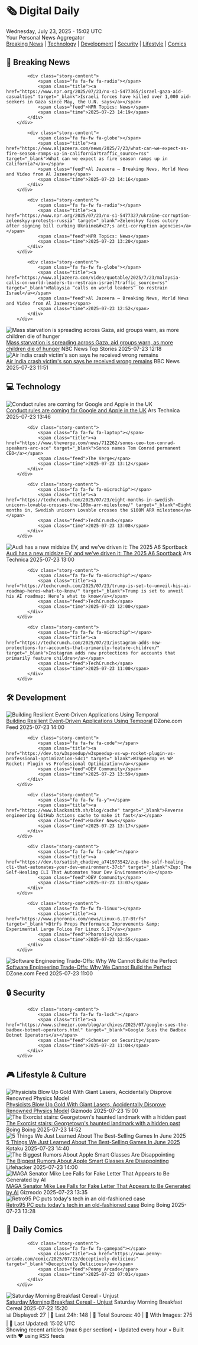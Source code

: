 <!-- Processing 54 RSS feeds at 2025-07-23 15:02:23 UTC -->
<!-- Processing: XKCD -->
<!-- Processing: Poorly Drawn Lines -->
<!-- Processing: Cyanide & Happiness -->
<!-- Processing: Girl Genius -->
<!-- Processing: CNN Breaking News -->
<!-- Processing: BBC World News -->
<!-- Processing: BBC Breaking News -->
<!-- Processing: Al Jazeera Breaking News -->
<!-- Processing: NPR News -->
<!-- Processing: CBC News -->
<!-- Error processing https://rss.cbc.ca/lineup/topstories.xml: The read operation timed out -->
<!-- Processing: Reuters World News -->
<!-- Processing: Associated Press Breaking -->
<!-- Processing: ABC News Breaking -->
<!-- Processing: NBC News Breaking -->
<!-- Processing: Sky News World -->
<!-- Processing: O'Reilly Radar -->
<!-- Processing: Lobsters Python -->
<!-- Processing: Hacker News -->
<!-- Processing: StackOverflow Blog -->
<!-- Processing: Linux.com -->
<!-- Processing: Red Hat Blog -->
<!-- Processing: Ubuntu Blog -->
<!-- Processing: GitLab Blog -->
<!-- Processing: InfoQ -->
<!-- Processing: DZone -->
<!-- Processing: Martin Fowler -->
<!-- Processing: The Pragmatic Engineer -->
<!-- Processing: Lifehacker -->
<!-- Processing: Gizmodo -->
<!-- Processing: Kotaku -->
<!-- Processing: Boing Boing -->
<!-- Generated 13 new posts out of 31 feeds processed -->
<div class="newspaper-header">
    <h1 class="newspaper-title">🗞️ Digital Daily</h1>
    <div class="newspaper-date">Wednesday, July 23, 2025 - 15:02 UTC</div>
    <div class="newspaper-subtitle">Your Personal News Aggregator</div>
</div>

<div class="newspaper-nav">
    <a href="#breaking">Breaking News</a> |
    <a href="#tech">Technology</a> |
    <a href="#dev">Development</a> |
    <a href="#security">Security</a> |
    <a href="#lifestyle">Lifestyle</a> |
    <a href="#webcomics">Comics</a>
</div>

<div class="news-section breaking-news" id="breaking">
<h2 class="section-header">🚨 Breaking News</h2>
<div class="stories-container">
<div class="story">
            
            <div class="story-content">
                <span class="fa fa-fw fa-radio"></span>
                <span class="title"><a href="https://www.npr.org/2025/07/23/nx-s1-5477365/israel-gaza-aid-casualties" target="_blank">Israeli forces have killed over 1,000 aid-seekers in Gaza since May, the U.N. says</a></span>
                <span class="feed">NPR Topics: News</span>
                <span class="time">2025-07-23 14:19</span>
            </div>
        </div>
<div class="story">
            
            <div class="story-content">
                <span class="fa fa-fw fa-globe"></span>
                <span class="title"><a href="https://www.aljazeera.com/news/2025/7/23/what-can-we-expect-as-fire-season-ramps-up-in-california?traffic_source=rss" target="_blank">What can we expect as fire season ramps up in California?</a></span>
                <span class="feed">Al Jazeera – Breaking News, World News and Video from Al Jazeera</span>
                <span class="time">2025-07-23 14:16</span>
            </div>
        </div>
<div class="story">
            
            <div class="story-content">
                <span class="fa fa-fw fa-radio"></span>
                <span class="title"><a href="https://www.npr.org/2025/07/23/nx-s1-5477327/ukraine-corruption-zelenskyy-protests-russia" target="_blank">Zelenskyy faces outcry after signing bill curbing Ukraine&#x27;s anti-corruption agencies</a></span>
                <span class="feed">NPR Topics: News</span>
                <span class="time">2025-07-23 13:20</span>
            </div>
        </div>
<div class="story">
            
            <div class="story-content">
                <span class="fa fa-fw fa-globe"></span>
                <span class="title"><a href="https://www.aljazeera.com/video/quotable/2025/7/23/malaysia-calls-on-world-leaders-to-restrain-israel?traffic_source=rss" target="_blank">Malaysia “calls on world leaders” to restrain Israel</a></span>
                <span class="feed">Al Jazeera – Breaking News, World News and Video from Al Jazeera</span>
                <span class="time">2025-07-23 12:52</span>
            </div>
        </div>
<div class="story">
            <img src="https://media-cldnry.s-nbcnews.com/image/upload/t_fit_1500w/rockcms/2025-07/250722-gaza-6-rs-78dac7.jpg" alt="Mass starvation is spreading across Gaza, aid groups warn, as more children die of hunger" class="story-image" loading="lazy" onerror="this.style.display='none'">
            <div class="story-content">
                <span class="fa fa-fw fa-broadcast-tower"></span>
                <span class="title"><a href="https://www.nbcnews.com/world/gaza/gaza-baby-dies-starvation-spreads-hunger-israel-aid-rcna220200" target="_blank">Mass starvation is spreading across Gaza, aid groups warn, as more children die of hunger</a></span>
                <span class="feed">NBC News Top Stories</span>
                <span class="time">2025-07-23 12:18</span>
            </div>
        </div>
<div class="story">
            <img src="https://ichef.bbci.co.uk/ace/standard/240/cpsprodpb/0628/live/b51689a0-67b5-11f0-af20-030418be2ca5.jpg" alt="Air India crash victim&#x27;s son says he received wrong remains" class="story-image" loading="lazy" onerror="this.style.display='none'">
            <div class="story-content">
                <span class="fa fa-fw fa-earth-americas"></span>
                <span class="title"><a href="https://www.bbc.com/news/articles/clyld3vwqwzo" target="_blank">Air India crash victim&#x27;s son says he received wrong remains</a></span>
                <span class="feed">BBC News</span>
                <span class="time">2025-07-23 11:51</span>
            </div>
        </div>
</div>
</div>
<div class="news-section tech-news" id="tech">
<h2 class="section-header">💻 Technology</h2>
<div class="stories-container">
<div class="story">
            <img src="https://cdn.arstechnica.net/wp-content/uploads/2025/07/iphone-display-500x500.jpg" alt="Conduct rules are coming for Google and Apple in the UK" class="story-image" loading="lazy" onerror="this.style.display='none'">
            <div class="story-content">
                <span class="fa fa-fw fa-cog"></span>
                <span class="title"><a href="https://arstechnica.com/tech-policy/2025/07/uk-ready-to-impose-competition-interventions-on-apple-and-google/" target="_blank">Conduct rules are coming for Google and Apple in the UK</a></span>
                <span class="feed">Ars Technica</span>
                <span class="time">2025-07-23 13:46</span>
            </div>
        </div>
<div class="story">
            
            <div class="story-content">
                <span class="fa fa-fw fa-laptop"></span>
                <span class="title"><a href="https://www.theverge.com/news/712262/sonos-ceo-tom-conrad-speakers-arc-ace" target="_blank">Sonos names Tom Conrad permanent CEO</a></span>
                <span class="feed">The Verge</span>
                <span class="time">2025-07-23 13:12</span>
            </div>
        </div>
<div class="story">
            
            <div class="story-content">
                <span class="fa fa-fw fa-microchip"></span>
                <span class="title"><a href="https://techcrunch.com/2025/07/23/eight-months-in-swedish-unicorn-lovable-crosses-the-100m-arr-milestone/" target="_blank">Eight months in, Swedish unicorn Lovable crosses the $100M ARR milestone</a></span>
                <span class="feed">TechCrunch</span>
                <span class="time">2025-07-23 13:08</span>
            </div>
        </div>
<div class="story">
            <img src="https://cdn.arstechnica.net/wp-content/uploads/2025/07/AJH_9026-500x500.jpg" alt="Audi has a new midsize EV, and we’ve driven it: The 2025 A6 Sportback" class="story-image" loading="lazy" onerror="this.style.display='none'">
            <div class="story-content">
                <span class="fa fa-fw fa-cog"></span>
                <span class="title"><a href="https://arstechnica.com/cars/2025/07/audis-midsize-sedan-goes-electric-the-2025-a6-and-s6-sportback-driven/" target="_blank">Audi has a new midsize EV, and we’ve driven it: The 2025 A6 Sportback</a></span>
                <span class="feed">Ars Technica</span>
                <span class="time">2025-07-23 13:00</span>
            </div>
        </div>
<div class="story">
            
            <div class="story-content">
                <span class="fa fa-fw fa-microchip"></span>
                <span class="title"><a href="https://techcrunch.com/2025/07/23/trump-is-set-to-unveil-his-ai-roadmap-heres-what-to-know/" target="_blank">Trump is set to unveil his AI roadmap: Here’s what to know</a></span>
                <span class="feed">TechCrunch</span>
                <span class="time">2025-07-23 12:00</span>
            </div>
        </div>
<div class="story">
            
            <div class="story-content">
                <span class="fa fa-fw fa-microchip"></span>
                <span class="title"><a href="https://techcrunch.com/2025/07/23/instagram-adds-new-protections-for-accounts-that-primarily-feature-children/" target="_blank">Instagram adds new protections for accounts that primarily feature children</a></span>
                <span class="feed">TechCrunch</span>
                <span class="time">2025-07-23 11:00</span>
            </div>
        </div>
</div>
</div>
<div class="news-section dev-news" id="dev">
<h2 class="section-header">🛠️ Development</h2>
<div class="stories-container">
<div class="story">
            <img src="https://dz2cdn1.dzone.com/thumbnail?fid=18525109&w=600" alt="Building Resilient Event-Driven Applications Using Temporal" class="story-image" loading="lazy" onerror="this.style.display='none'">
            <div class="story-content">
                <span class="fa fa-fw fa-newspaper"></span>
                <span class="title"><a href="https://dzone.com/articles/temporal-workflow-guide-event-driven-applications" target="_blank">Building Resilient Event-Driven Applications Using Temporal</a></span>
                <span class="feed">DZone.com Feed</span>
                <span class="time">2025-07-23 14:00</span>
            </div>
        </div>
<div class="story">
            
            <div class="story-content">
                <span class="fa fa-fw fa-code"></span>
                <span class="title"><a href="https://dev.to/w3speedup/w3speedup-vs-wp-rocket-plugin-vs-professional-optimization-5dc1" target="_blank">W3SpeedUp vs WP Rocket: Plugin vs Professional Optimization</a></span>
                <span class="feed">DEV Community</span>
                <span class="time">2025-07-23 13:59</span>
            </div>
        </div>
<div class="story">
            
            <div class="story-content">
                <span class="fa fa-fw fa-y"></span>
                <span class="title"><a href="https://www.blacksmith.sh/blog/cache" target="_blank">Reverse engineering GitHub Actions cache to make it fast</a></span>
                <span class="feed">Hacker News</span>
                <span class="time">2025-07-23 13:17</span>
            </div>
        </div>
<div class="story">
            
            <div class="story-content">
                <span class="fa fa-fw fa-code"></span>
                <span class="title"><a href="https://dev.to/satish_chadive_a741973542/zup-the-self-healing-cli-that-automates-your-dev-environment-37cb" target="_blank">Zup: The Self-Healing CLI That Automates Your Dev Environment</a></span>
                <span class="feed">DEV Community</span>
                <span class="time">2025-07-23 13:07</span>
            </div>
        </div>
<div class="story">
            
            <div class="story-content">
                <span class="fa fa-fw fa-linux"></span>
                <span class="title"><a href="https://www.phoronix.com/news/Linux-6.17-Btrfs" target="_blank">Btrfs Preps Performance Improvements &amp; Experimental Large Folios For Linux 6.17</a></span>
                <span class="feed">Phoronix</span>
                <span class="time">2025-07-23 12:55</span>
            </div>
        </div>
<div class="story">
            <img src="https://dz2cdn1.dzone.com/thumbnail?fid=18525060&w=600" alt="Software Engineering Trade-Offs: Why We Cannot Build the Perfect" class="story-image" loading="lazy" onerror="this.style.display='none'">
            <div class="story-content">
                <span class="fa fa-fw fa-newspaper"></span>
                <span class="title"><a href="https://dzone.com/articles/building-imperfect-systems-in-software-engineering" target="_blank">Software Engineering Trade-Offs: Why We Cannot Build the Perfect</a></span>
                <span class="feed">DZone.com Feed</span>
                <span class="time">2025-07-23 11:00</span>
            </div>
        </div>
</div>
</div>
<div class="news-section security-news" id="security">
<h2 class="section-header">🔒 Security</h2>
<div class="stories-container">
<div class="story">
            
            <div class="story-content">
                <span class="fa fa-fw fa-lock"></span>
                <span class="title"><a href="https://www.schneier.com/blog/archives/2025/07/google-sues-the-badbox-botnet-operators.html" target="_blank">Google Sues the Badbox Botnet Operators</a></span>
                <span class="feed">Schneier on Security</span>
                <span class="time">2025-07-23 11:04</span>
            </div>
        </div>
</div>
</div>
<div class="news-section lifestyle-news" id="lifestyle">
<h2 class="section-header">🎮 Lifestyle & Culture</h2>
<div class="stories-container">
<div class="story">
            <img src="https://gizmodo.com/app/uploads/2025/07/superheated-gold-slac-main.jpg" alt="Physicists Blow Up Gold With Giant Lasers, Accidentally Disprove Renowned Physics Model" class="story-image" loading="lazy" onerror="this.style.display='none'">
            <div class="story-content">
                <span class="fa fa-fw fa-computer"></span>
                <span class="title"><a href="https://gizmodo.com/physicists-blow-up-gold-with-giant-lasers-accidentally-disprove-renowned-physics-model-2000633078" target="_blank">Physicists Blow Up Gold With Giant Lasers, Accidentally Disprove Renowned Physics Model</a></span>
                <span class="feed">Gizmodo</span>
                <span class="time">2025-07-23 15:00</span>
            </div>
        </div>
<div class="story">
            <img src="https://i0.wp.com/boingboing.net/wp-content/uploads/2025/07/Exorcist_Stairs.jpg?fit=798%2C1200&amp;quality=60&amp;ssl=1" alt="The Exorcist stairs: Georgetown&#x27;s haunted landmark with a hidden past" class="story-image" loading="lazy" onerror="this.style.display='none'">
            <div class="story-content">
                <span class="fa fa-fw fa-arrow-right"></span>
                <span class="title"><a href="https://boingboing.net/2025/07/23/the-exorcist-stairs-georgetowns-haunted-landmark-with-a-hidden-past.html" target="_blank">The Exorcist stairs: Georgetown&#x27;s haunted landmark with a hidden past</a></span>
                <span class="feed">Boing Boing</span>
                <span class="time">2025-07-23 14:52</span>
            </div>
        </div>
<div class="story">
            <img src="https://i.kinja-img.com/image/upload/c_fit,q_80,w_636/6dc13949a8a037b78b54ed7e25dc5210.png" alt="5 Things We Just Learned About The Best-Selling Games In June 2025" class="story-image" loading="lazy" onerror="this.style.display='none'">
            <div class="story-content">
                <span class="fa fa-fw fa-gamepad"></span>
                <span class="title"><a href="https://kotaku.com/switch-2-sales-mario-kart-world-elden-ring-nightreign-1851786793" target="_blank">5 Things We Just Learned About The Best-Selling Games In June 2025</a></span>
                <span class="feed">Kotaku</span>
                <span class="time">2025-07-23 14:40</span>
            </div>
        </div>
<div class="story">
            <img src="https://lifehacker.com/imagery/articles/01K0TB3X1J8KQBWMCSVZF2101J/hero-image.jpg" alt="The Biggest Rumors About Apple Smart Glasses Are Disappointing" class="story-image" loading="lazy" onerror="this.style.display='none'">
            <div class="story-content">
                <span class="fa fa-fw fa-life-ring"></span>
                <span class="title"><a href="https://lifehacker.com/tech/biggest-rumors-about-apple-smart-glasses?utm_medium=RSS" target="_blank">The Biggest Rumors About Apple Smart Glasses Are Disappointing</a></span>
                <span class="feed">Lifehacker</span>
                <span class="time">2025-07-23 14:00</span>
            </div>
        </div>
<div class="story">
            <img src="https://gizmodo.com/app/uploads/2022/08/179da8fc9d15ced5e53112bc1828892d.jpg" alt="MAGA Senator Mike Lee Falls for Fake Letter That Appears to Be Generated by AI" class="story-image" loading="lazy" onerror="this.style.display='none'">
            <div class="story-content">
                <span class="fa fa-fw fa-computer"></span>
                <span class="title"><a href="https://gizmodo.com/maga-senator-mike-lee-falls-for-fake-letter-that-appears-to-be-generated-by-ai-2000632864" target="_blank">MAGA Senator Mike Lee Falls for Fake Letter That Appears to Be Generated by AI</a></span>
                <span class="feed">Gizmodo</span>
                <span class="time">2025-07-23 13:35</span>
            </div>
        </div>
<div class="story">
            <img src="https://i0.wp.com/boingboing.net/wp-content/uploads/2025/07/Image-Maingear.jpg?fit=1080%2C607&amp;quality=60&amp;ssl=1" alt="Retro95 PC puts today&#x27;s tech in an old-fashioned case" class="story-image" loading="lazy" onerror="this.style.display='none'">
            <div class="story-content">
                <span class="fa fa-fw fa-arrow-right"></span>
                <span class="title"><a href="https://boingboing.net/2025/07/23/retro95-pc-puts-todays-tech-in-an-old-fashioned-case.html" target="_blank">Retro95 PC puts today&#x27;s tech in an old-fashioned case</a></span>
                <span class="feed">Boing Boing</span>
                <span class="time">2025-07-23 13:28</span>
            </div>
        </div>
</div>
</div>
<div class="news-section webcomics-section" id="webcomics">
<h2 class="section-header">🎨 Daily Comics</h2>
<div class="stories-container">
<div class="story">
            
            <div class="story-content">
                <span class="fa fa-fw fa-gamepad"></span>
                <span class="title"><a href="https://www.penny-arcade.com/comic/2025/07/23/deceptively-delicious" target="_blank">Deceptively Delicious</a></span>
                <span class="feed">Penny Arcade</span>
                <span class="time">2025-07-23 07:01</span>
            </div>
        </div>
<div class="story">
            <img src="https://www.smbc-comics.com/comics/1753143656-20250723.png" alt="Saturday Morning Breakfast Cereal - Unjust" class="story-image" loading="lazy" onerror="this.style.display='none'">
            <div class="story-content">
                <span class="fa fa-fw fa-smile"></span>
                <span class="title"><a href="https://www.smbc-comics.com/comic/unjust" target="_blank">Saturday Morning Breakfast Cereal - Unjust</a></span>
                <span class="feed">Saturday Morning Breakfast Cereal</span>
                <span class="time">2025-07-22 15:20</span>
            </div>
        </div>
</div>
</div>

<div class="newspaper-footer">
    <div class="stats">
        📊 Displayed: 27 | 📅 Last 24h: 148 | 📡 Total Sources: 40 | 📸 With Images: 275 |
        🔄 Last Updated: 15:02 UTC
    </div>
    <div class="footer-note">
        Showing recent articles (max 6 per section) • Updated every hour • Built with ❤️ using RSS feeds
    </div>
</div>
